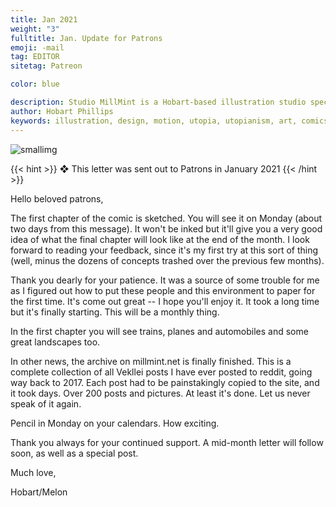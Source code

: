 ```yaml
---
title: Jan 2021
weight: "3"
fulltitle: Jan. Update for Patrons
emoji: -mail
tag: EDITOR
sitetag: Patreon

color: blue

description: Studio MillMint is a Hobart-based illustration studio specialising in utopian fiction.
author: Hobart Phillips
keywords: illustration, design, motion, utopia, utopianism, art, comics, comic, hobart, phillips, vekllei, millmint
---
```


![smallimg](https://millmint.imgix.net/images/mastheads/letters/3.jpg)

{{< hint >}}
❖ This letter was sent out to Patrons in January 2021
{{< /hint >}}

Hello beloved patrons,

The first chapter of the comic is sketched. You will see it on Monday (about two days from this message). It won't be inked but it'll give you a very good idea of what the final chapter will look like at the end of the month. I look forward to reading your feedback, since it's my first try at this sort of thing (well, minus the dozens of concepts trashed over the previous few months).

Thank you dearly for your patience. It was a source of some trouble for me as I figured out how to put these people and this environment to paper for the first time. It's come out great -- I hope you'll enjoy it. It took a long time but it's finally starting. This will be a monthly thing.

In the first chapter you will see trains, planes and automobiles and some great landscapes too.

In other news, the archive on millmint.net is finally finished. This is a complete collection of all Vekllei posts I have ever posted to reddit, going way back to 2017. Each post had to be painstakingly copied to the site, and it took days. Over 200 posts and pictures. At least it's done. Let us never speak of it again.

Pencil in Monday on your calendars. How exciting.

Thank you always for your continued support. A mid-month letter will follow soon, as well as a special post.

Much love,

Hobart/Melon
